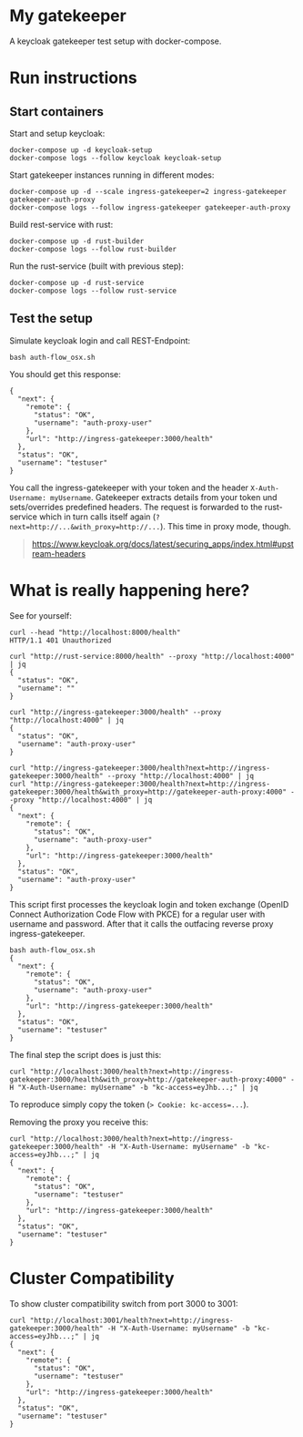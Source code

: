 # My gatekeeper

A keycloak gatekeeper test setup with docker-compose.

# Run instructions

## Start containers

Start and setup keycloak:

```
docker-compose up -d keycloak-setup
docker-compose logs --follow keycloak keycloak-setup
```

Start gatekeeper instances running in different modes:

```
docker-compose up -d --scale ingress-gatekeeper=2 ingress-gatekeeper gatekeeper-auth-proxy
docker-compose logs --follow ingress-gatekeeper gatekeeper-auth-proxy
```

Build rest-service with rust:

```
docker-compose up -d rust-builder
docker-compose logs --follow rust-builder
```

Run the rust-service (built with previous step):

```
docker-compose up -d rust-service
docker-compose logs --follow rust-service
```

## Test the setup

Simulate keycloak login and call REST-Endpoint:

```
bash auth-flow_osx.sh
```

You should get this response:

```
{
  "next": {
    "remote": {
      "status": "OK",
      "username": "auth-proxy-user"
    },
    "url": "http://ingress-gatekeeper:3000/health"
  },
  "status": "OK",
  "username": "testuser"
}
```

You call the ingress-gatekeeper with your token and the header `X-Auth-Username: myUsername`. Gatekeeper extracts details from your token und sets/overrides predefined headers. The request is forwarded to the rust-service which in turn calls itself again (`?next=http://...&with_proxy=http://...`). This time in proxy mode, though.

> https://www.keycloak.org/docs/latest/securing_apps/index.html#upstream-headers

# What is really happening here?

See for yourself:

```
curl --head "http://localhost:8000/health"
HTTP/1.1 401 Unauthorized
```

```
curl "http://rust-service:8000/health" --proxy "http://localhost:4000" | jq
{
  "status": "OK",
  "username": ""
}
```

```
curl "http://ingress-gatekeeper:3000/health" --proxy "http://localhost:4000" | jq
{
  "status": "OK",
  "username": "auth-proxy-user"
}
```

```
curl "http://ingress-gatekeeper:3000/health?next=http://ingress-gatekeeper:3000/health" --proxy "http://localhost:4000" | jq
curl "http://ingress-gatekeeper:3000/health?next=http://ingress-gatekeeper:3000/health&with_proxy=http://gatekeeper-auth-proxy:4000" --proxy "http://localhost:4000" | jq
{
  "next": {
    "remote": {
      "status": "OK",
      "username": "auth-proxy-user"
    },
    "url": "http://ingress-gatekeeper:3000/health"
  },
  "status": "OK",
  "username": "auth-proxy-user"
}
```

This script first processes the keycloak login and token exchange (OpenID Connect Authorization Code Flow with PKCE) for a regular user with username and password. After that it calls the outfacing reverse proxy ingress-gatekeeper.

```
bash auth-flow_osx.sh
{
  "next": {
    "remote": {
      "status": "OK",
      "username": "auth-proxy-user"
    },
    "url": "http://ingress-gatekeeper:3000/health"
  },
  "status": "OK",
  "username": "testuser"
}
```

The final step the script does is just this:

```
curl "http://localhost:3000/health?next=http://ingress-gatekeeper:3000/health&with_proxy=http://gatekeeper-auth-proxy:4000" -H "X-Auth-Username: myUsername" -b "kc-access=eyJhb...;" | jq
```

To reproduce simply copy the token (`> Cookie: kc-access=...`).

Removing the proxy you receive this:

```
curl "http://localhost:3000/health?next=http://ingress-gatekeeper:3000/health" -H "X-Auth-Username: myUsername" -b "kc-access=eyJhb...;" | jq
{
  "next": {
    "remote": {
      "status": "OK",
      "username": "testuser"
    },
    "url": "http://ingress-gatekeeper:3000/health"
  },
  "status": "OK",
  "username": "testuser"
}
```

# Cluster Compatibility

To show cluster compatibility switch from port 3000 to 3001:

```
curl "http://localhost:3001/health?next=http://ingress-gatekeeper:3000/health" -H "X-Auth-Username: myUsername" -b "kc-access=eyJhb...;" | jq
{
  "next": {
    "remote": {
      "status": "OK",
      "username": "testuser"
    },
    "url": "http://ingress-gatekeeper:3000/health"
  },
  "status": "OK",
  "username": "testuser"
}

